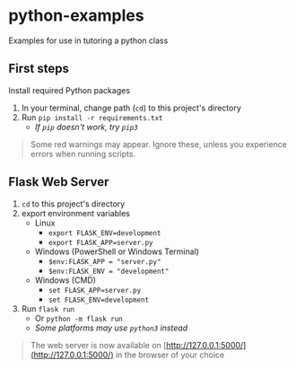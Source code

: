 # python-examples
Examples for use in tutoring a python class

## First steps

Install required Python packages
1. In your terminal, change path (`cd`) to this project's directory
2. Run `pip install -r requirements.txt`
	* *If `pip` doesn't work, try `pip3`*

> Some red warnings may appear. Ignore these, unless you experience errors when running scripts.

## Flask Web Server

1. `cd` to this project's directory
2. export environment variables
    * Linux
        * `export FLASK_ENV=development`
        * `export FLASK_APP=server.py`
    * Windows (PowerShell or Windows Terminal)
        * `$env:FLASK_APP = "server.py"`
        * `$env:FLASK_ENV = "development"`
    * Windows (CMD)
        * `set FLASK_APP=server.py`
        * `set FLASK_ENV=development`
3. Run `flask run`
    * Or `python -m flask run`
    * *Some platforms may use `python3` instead*

> The web server is now available on [http://127.0.0.1:5000/](http://127.0.0.1:5000/) in the browser of your choice
